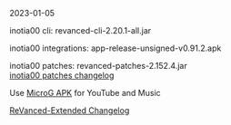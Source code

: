 2023-01-05
  
inotia00 cli: revanced-cli-2.20.1-all.jar  

inotia00 integrations: app-release-unsigned-v0.91.2.apk  

inotia00 patches: revanced-patches-2.152.4.jar  
[inotia00 patches changelog](https://github.com/inotia00/revanced-patches/releases/tag/v2.152.4)  

Use [MicroG APK](https://github.com/inotia00/VancedMicroG/releases/latest/download/microg.apk) for YouTube and Music

[ReVanced-Extended Changelog](https://github.com/Kingsmanvn-Official/ReVanced-Extended/blob/main/changelog.md)
